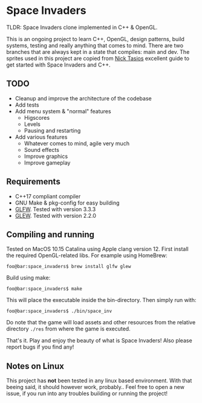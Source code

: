 # Space Invaders
TLDR: Space Invaders clone implemented in C++ & OpenGL.  

This is an ongoing project to learn C++, OpenGL, design patterns, build systems, testing and really anything that comes to mind. There are two branches that are always kept in a state that compiles: main and dev. The sprites used in this project are copied from [Nick Tasios](http://nicktasios.nl/posts/space-invaders-from-scratch-part-1.html) excellent guide to get started with Space Invaders and C++.

## TODO
* Cleanup and improve the architecture of the codebase
* Add tests
* Add menu system & "normal" features
  * Higscores
  * Levels
  * Pausing and restarting
* Add various features
  * Whatever comes to mind, agile very much
  * Sound effects
  * Improve graphics
  * Improve gameplay

## Requirements
* C++17 compliant compiler
* GNU Make & pkg-config for easy building
* [GLFW](https://www.glfw.org/index.html). Tested with version 3.3.3
* [GLEW](http://glew.sourceforge.net/). Tested with version 2.2.0

## Compiling and running
Tested on MacOS 10.15 Catalina using Apple clang version 12. First install the required OpenGL-related libs. For example using HomeBrew:
```console
foo@bar:space_invaders$ brew install glfw glew
```
Build using make:
```console
foo@bar:space_invaders$ make
```
This will place the executable inside the bin-directory. Then simply run with:
```console
foo@bar:space_invaders$ ./bin/space_inv
```
Do note that the game will load assets and other resources from the relative directory `./res` from where the game is executed.  

That's it. Play and enjoy the beauty of what is Space Invaders! Also please report bugs if you find any!

## Notes on Linux
This project has **not** been tested in any linux based environment. With that beeing said, it should however work, probably.. Feel free to open a new issue, if you run into any troubles building or running the project!

